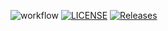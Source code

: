 ![workflow](https://github.com/Duncan-Hastie/sem/actions/workflows/main.yml/badge.svg)
[![LICENSE](https://img.shields.io/github/license/Duncan-Hastie/sem.svg?style=flat-square)](https://github.com/Duncan-Hastie/sem/blob/master/LICENSE)
[![Releases](https://img.shields.io/github/release/Duncan-Hastie/sem/all.svg?style=flat-square)](https://github.com/Duncan-Hastie/sem/releases)